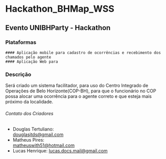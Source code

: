 # Hackathon_BHMap_WSS
## Evento UNIBHParty - Hackathon

### Plataformas
    #### Aplicação mobile para cadastro de ocorrências e recebimento dos chamados pelo agente
    #### Aplicação Web para 

### Descrição
<p>
    Será criado um sistema facilitador, para uso do Centro Integrado de Operações de Belo Horizonte(COP-BH), para que o funcionário no COP possa alocar uma ocorrência para o agente correto e que esteja mais próximo da localidade.
</p>

###### Contato dos Criadores
- Douglas Tertuliano:  
<douglasjtds@gmail.com>
- Matheus Pires:  
<matheuswith51@hotmail.com>
- Lucas Henrique:
<lucas.docs.mail@gmail.com>